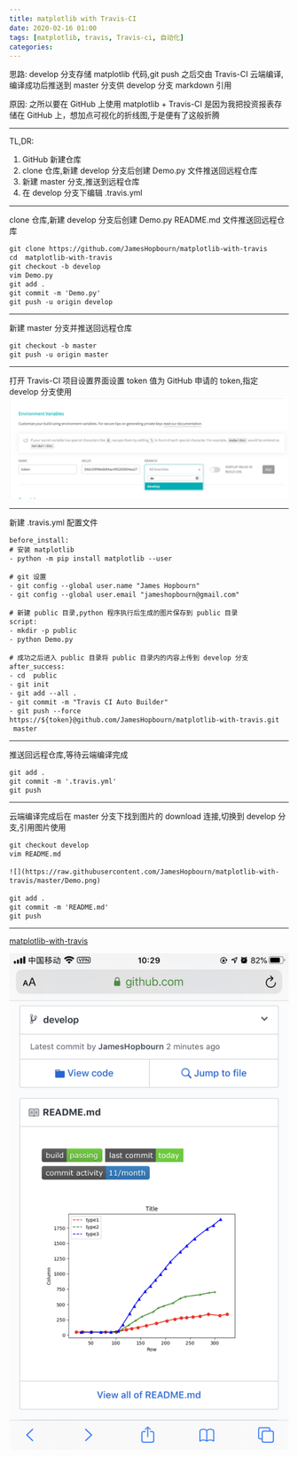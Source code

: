```yaml
---
title: matplotlib with Travis-CI  
date: 2020-02-16 01:00
tags: [matplotlib, travis, Travis-ci, 自动化]
categories:
---
```


思路: develop 分支存储 matplotlib 代码,git push 之后交由 Travis-CI 云端编译,编译成功后推送到 master 分支供 develop 分支 markdown 引用

原因: 之所以要在 GitHub 上使用 matplotlib + Travis-CI 是因为我把投资报表存储在 GitHub 上，想加点可视化的折线图,于是便有了这般折腾

<!-- more -->

---

TL,DR:
1. GitHub 新建仓库
2. clone 仓库,新建 develop 分支后创建 Demo.py 文件推送回远程仓库
3. 新建 master 分支,推送到远程仓库
4. 在 develop 分支下编辑 .travis.yml

---

clone 仓库,新建 develop 分支后创建 Demo.py README.md 文件推送回远程仓库
```
git clone https://github.com/JamesHopbourn/matplotlib-with-travis
cd  matplotlib-with-travis
git checkout -b develop
vim Demo.py
git add .
git commit -m 'Demo.py'
git push -u origin develop
```

---

新建 master 分支并推送回远程仓库
```
git checkout -b master
git push -u origin master
```

---

打开 Travis-CI 项目设置界面设置 token 值为 GitHub 申请的 token,指定 develop 分支使用
![](/media/200216token.png)

---

新建 .travis.yml 配置文件
```
before_install:
# 安装 matplotlib
- python -m pip install matplotlib --user

# git 设置
- git config --global user.name "James Hopbourn"
- git config --global user.email "jameshopbourn@gmail.com"

# 新建 public 目录,python 程序执行后生成的图片保存到 public 目录
script:
- mkdir -p public
- python Demo.py

# 成功之后进入 public 目录将 public 目录内的内容上传到 develop 分支
after_success:
- cd  public
- git init
- git add --all .
- git commit -m "Travis CI Auto Builder"
- git push --force https://${token}@github.com/JamesHopbourn/matplotlib-with-travis.git
 master 
```

---

推送回远程仓库,等待云端编译完成
```
git add .
git commit -m '.travis.yml'
git push
```

---

云端编译完成后在 master 分支下找到图片的 download 连接,切换到 develop 分支,引用图片使用
```
git checkout develop
vim README.md

![](https://raw.githubusercontent.com/JamesHopbourn/matplotlib-with-travis/master/Demo.png)

git add .
git commit -m 'README.md'
git push
```

---

[matplotlib-with-travis](https://github.com/JamesHopbourn/matplotlib-with-travis)

![](/media/200216diagram.png)
